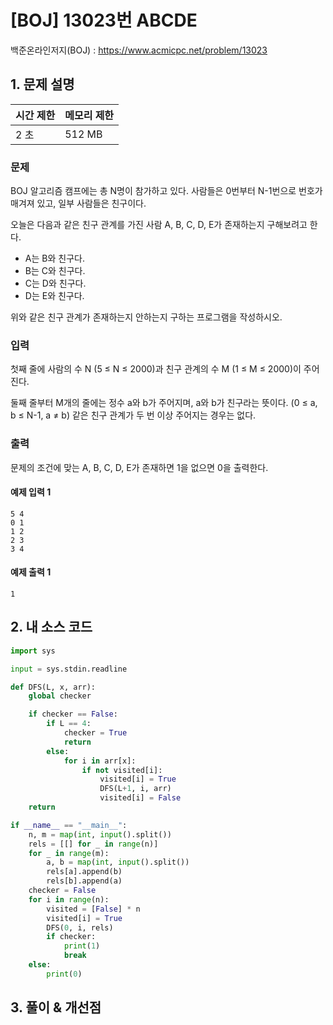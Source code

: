 # [BOJ] 13023번 ABCDE

백준온라인저지(BOJ) :  https://www.acmicpc.net/problem/13023


## 1. 문제 설명

| 시간 제한 | 메모리 제한 | 
| :-------- | :---------- |
| 2 초      | 512 MB      | 

### 문제

BOJ 알고리즘 캠프에는 총 N명이 참가하고 있다. 사람들은 0번부터 N-1번으로 번호가 매겨져 있고, 일부 사람들은 친구이다.

오늘은 다음과 같은 친구 관계를 가진 사람 A, B, C, D, E가 존재하는지 구해보려고 한다.

- A는 B와 친구다.
- B는 C와 친구다.
- C는 D와 친구다.
- D는 E와 친구다.

위와 같은 친구 관계가 존재하는지 안하는지 구하는 프로그램을 작성하시오.

### 입력

첫째 줄에 사람의 수 N (5 ≤ N ≤ 2000)과 친구 관계의 수 M (1 ≤ M ≤ 2000)이 주어진다.

둘째 줄부터 M개의 줄에는 정수 a와 b가 주어지며, a와 b가 친구라는 뜻이다. (0 ≤ a, b ≤ N-1, a ≠ b) 같은 친구 관계가 두 번 이상 주어지는 경우는 없다.

### 출력

문제의 조건에 맞는 A, B, C, D, E가 존재하면 1을 없으면 0을 출력한다.

#### 예제 입력 1

```
5 4
0 1
1 2
2 3
3 4
```

#### 예제 출력 1

```
1
```


## 2. 내 소스 코드

```python
import sys

input = sys.stdin.readline

def DFS(L, x, arr):
    global checker

    if checker == False:
        if L == 4:
            checker = True
            return
        else:
            for i in arr[x]:
                if not visited[i]:
                    visited[i] = True
                    DFS(L+1, i, arr)
                    visited[i] = False
    return

if __name__ == "__main__":
    n, m = map(int, input().split())
    rels = [[] for _ in range(n)]
    for _ in range(m):
        a, b = map(int, input().split())
        rels[a].append(b)
        rels[b].append(a)
    checker = False
    for i in range(n):
        visited = [False] * n
        visited[i] = True
        DFS(0, i, rels)
        if checker:
            print(1)
            break
    else:
        print(0)
```



## 3. 풀이 & 개선점

```python

```